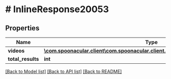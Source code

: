 # # InlineResponse20053

## Properties

Name | Type | Description | Notes
------------ | ------------- | ------------- | -------------
**videos** | [**\com.spoonacular.client\com.spoonacular.client.model\InlineResponse20053Videos[]**](InlineResponse20053Videos.md) |  | 
**total_results** | **int** |  | 

[[Back to Model list]](../../README.md#documentation-for-models) [[Back to API list]](../../README.md#documentation-for-api-endpoints) [[Back to README]](../../README.md)


